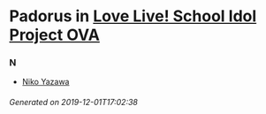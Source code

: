 # Padorus in [Love Live! School Idol Project OVA](https://myanimelist.net/anime/20745/Love_Live_School_Idol_Project_OVA)

### N
* [Niko Yazawa](https://github.com/shadow578/Project-Padoru/blob/master/table-of-contents/characters/NikoYazawa.md)

###### Generated on 2019-12-01T17:02:38
